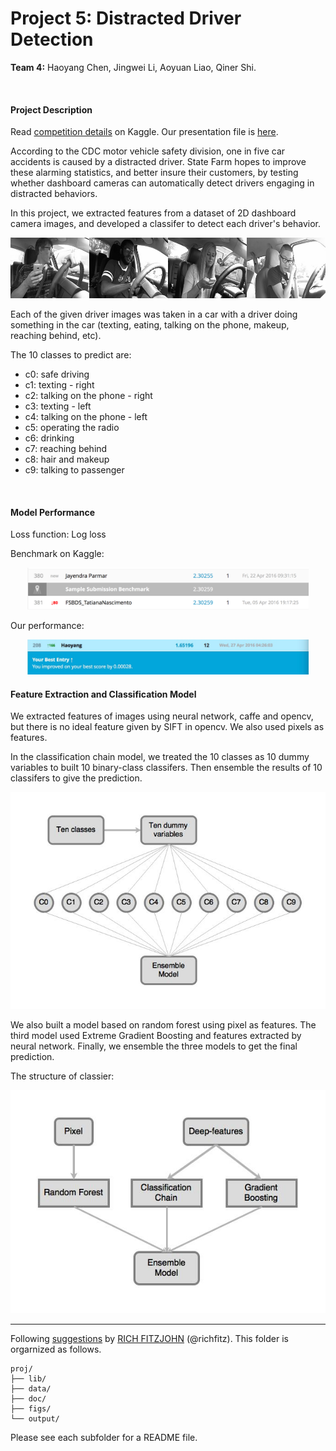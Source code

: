 # Project 5: Distracted Driver Detection


<b>Team 4:</b> Haoyang Chen, Jingwei Li, Aoyuan Liao, Qiner Shi.

<br />

#### Project Description

Read [competition details](https://www.kaggle.com/c/state-farm-distracted-driver-detection) on Kaggle.
Our presentation file is [here](presentation.pptx).

According to the CDC motor vehicle safety division, one in five car accidents is caused by a distracted driver. State Farm hopes to improve these alarming statistics, and better insure their customers, by testing whether dashboard cameras can automatically detect drivers engaging in distracted behaviors.

In this project, we extracted features from a dataset of 2D dashboard camera images, and developed a classifer to detect each driver's behavior.

![image](./figs/drivers_statefarm.png)

Each of the given driver images was taken in a car with a driver doing something in the car (texting, eating, talking on the phone, makeup, reaching behind, etc).

The 10 classes to predict are:

- c0: safe driving
- c1: texting - right
- c2: talking on the phone - right
- c3: texting - left
- c4: talking on the phone - left
- c5: operating the radio
- c6: drinking
- c7: reaching behind
- c8: hair and makeup
- c9: talking to passenger

<br />

#### Model Performance

Loss function: Log loss

Benchmark on Kaggle:

<p><center><img src="figs/benchmark.png" width=450 ></center></p>

Our performance:

<p><center><img src="figs/performance.jpg" width=450 ></center></p>

#### Feature Extraction and Classification Model

We extracted features of images using neural network, caffe and opencv, but there is no ideal feature given by SIFT in opencv. We also used pixels as features.

In the classification chain model, we treated the 10 classes as 10 dummy variables to built 10 binary-class classifers. Then ensemble the results of 10 classifers to give the prediction.

<p><center><img src="figs/classification_chain.jpg" ></center></p>

We also built a model based on random forest using pixel as features. The third model used Extreme Gradient Boosting and features extracted by neural network. Finally, we ensemble the three models to get the final prediction.

The structure of classier:

<p><center><img src="figs/model.jpg" ></center></p>

---
Following [suggestions](http://nicercode.github.io/blog/2013-04-05-projects/) by [RICH FITZJOHN](http://nicercode.github.io/about/#Team) (@richfitz). This folder is orgarnized as follows.

```
proj/
├── lib/
├── data/
├── doc/
├── figs/
└── output/
```

Please see each subfolder for a README file.

